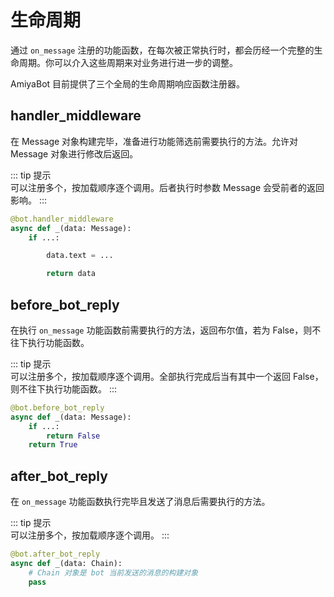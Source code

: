# 生命周期

通过 `on_message` 注册的功能函数，在每次被正常执行时，都会历经一个完整的生命周期。你可以介入这些周期来对业务进行进一步的调整。

AmiyaBot 目前提供了三个全局的生命周期响应函数注册器。

## handler_middleware

在 Message 对象构建完毕，准备进行功能筛选前需要执行的方法。允许对 Message 对象进行修改后返回。

::: tip 提示<br>
可以注册多个，按加载顺序逐个调用。后者执行时参数 Message 会受前者的返回影响。
:::

```python
@bot.handler_middleware
async def _(data: Message):
    if ...:

        data.text = ...

        return data
```

## before_bot_reply

在执行 `on_message` 功能函数前需要执行的方法，返回布尔值，若为 False，则不往下执行功能函数。

::: tip 提示<br>
可以注册多个，按加载顺序逐个调用。全部执行完成后当有其中一个返回 False，则不往下执行功能函数。
:::

```python
@bot.before_bot_reply
async def _(data: Message):
    if ...:
        return False
    return True
```

## after_bot_reply

在 `on_message` 功能函数执行完毕且发送了消息后需要执行的方法。

::: tip 提示<br>
可以注册多个，按加载顺序逐个调用。
:::

```python
@bot.after_bot_reply
async def _(data: Chain):
    # Chain 对象是 bot 当前发送的消息的构建对象
    pass
```
